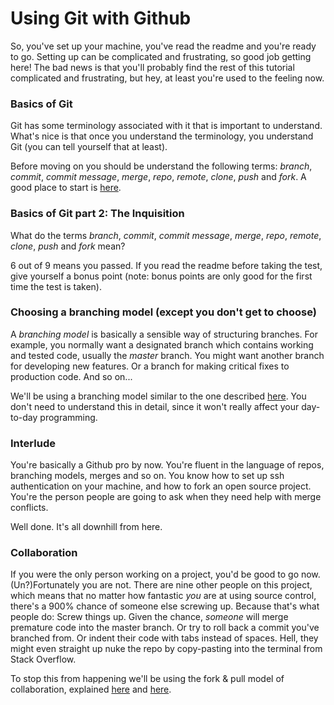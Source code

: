 # Using Git with Github
So, you've set up your machine, you've read the readme and you're ready to go. Setting up can be complicated and frustrating, so good job getting here! The bad news is that you'll probably find the rest of this tutorial complicated and frustrating, but hey, at least you're used to the feeling now.

### Basics of Git
Git has some terminology associated with it that is important to understand. What's nice is that once you understand the terminology, you understand Git (you can tell yourself that at least).

Before moving on you should be understand the following terms: _branch_, _commit_, _commit message_, _merge_, _repo_, _remote_, _clone_, _push_ and _fork_. A good place to start is [here](http://www.git-scm.com/book/en/v2/Git-Branching-Basic-Branching-and-Merging).

### Basics of Git part 2: The Inquisition
What do the terms _branch_, _commit_, _commit message_, _merge_, _repo_, _remote_, _clone_, _push_ and _fork_ mean?

6 out of 9 means you passed. If you read the readme before taking the test, give yourself a bonus point (note: bonus points are only good for the first time the test is taken).

### Choosing a branching model (except you don't get to choose)
A _branching model_ is basically a sensible way of structuring branches. For example, you normally want a designated branch which contains working and tested code, usually the _master_ branch. You might want another branch for developing new features. Or a branch for making critical fixes to production code. And so on...

We'll be using a branching model similar to the one described [here](http://nvie.com/posts/a-successful-git-branching-model/). You don't need to understand this in detail, since it won't really affect your day-to-day programming.

### Interlude
You're basically a Github pro by now. You're fluent in the language of repos, branching models, merges and so on. You know how to set up ssh authentication on your machine, and how to fork an open source project. You're the person people are going to ask when they need help with merge conflicts.

Well done. It's all downhill from here.

### Collaboration
If you were the only person working on a project, you'd be good to go now. (Un?)Fortunately you are not. There are nine other people on this project, which means that no matter how fantastic _you_ are at using source control, there's a 900% chance of someone else screwing up. Because that's what people do: Screw things up. Given the chance, _someone_ will merge premature code into the master branch. Or try to roll back a commit you've branched from. Or indent their code with tabs instead of spaces. Hell, they might even straight up nuke the repo by copy-pasting into the terminal from Stack Overflow. 

To stop this from happening we'll be using the fork & pull model of collaboration, explained [here](https://help.github.com/articles/using-pull-requests/#types-of-collaborative-development-models) and [here](http://nathanhoad.net/git-workflow-forks-remotes-and-pull-requests).
